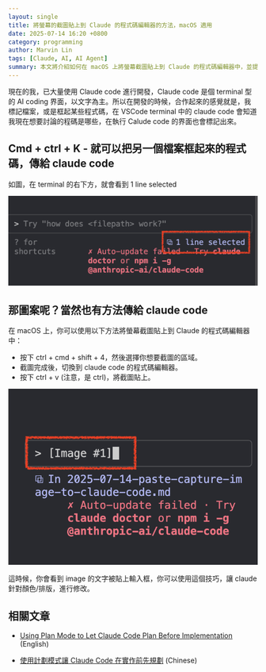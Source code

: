```yaml
---
layout: single
title: 將螢幕的截圖貼上到 Claude 的程式碼編輯器的方法，macOS 適用
date: 2025-07-14 16:20 +0800
category: programming
author: Marvin Lin
tags: [Claude, AI, AI Agent]
summary: 本文將介紹如何在 macOS 上將螢幕截圖貼上到 Claude 的程式碼編輯器中，並提供詳細的步驟說明。
---
```


現在的我，已大量使用 Claude code 進行開發，Claude code 是個 terminal 型的 AI coding 界面，以文字為主。所以在開發的時候，合作起來的感覺就是，我標記檔案，或是框起某些程式碼，在 VSCode terminal 中的 claude code 會知道我現在想要討論的程碼是哪些，在執行 Calude code 的界面也會標記出來。

## Cmd + ctrl + K - 就可以把另一個檔案框起來的程式碼，傳給 claude code

如圖，在 terminal 的右下方，就會看到 1 line selected

![claude-code-select-lines](/assets/programming/claude-code/claude-code-select-lines.png)

## 那圖案呢？當然也有方法傳給 claude code

在 macOS 上，你可以使用以下方法將螢幕截圖貼上到 Claude 的程式碼編輯器中：

- 按下 ctrl + cmd + shift + 4，然後選擇你想要截圖的區域。
- 截圖完成後，切換到 claude code 的程式碼編輯器。
- 按下 ctrl + v (注意，是 ctrl)，將截圖貼上。

![claude-code-paste-image](/assets/programming/claude-code/claude-code-screen-capture.png)

這時候，你會看到 image 的文字被貼上輸入框，你可以使用這個技巧，讓 claude 針對顏色/排版，進行修改。

## 相關文章

- [Using Plan Mode to Let Claude Code Plan Before Implementation](/programming/en/2025-08-07-think-mode-on-claude-code/) (English)

- [使用計劃模式讓 Claude Code 在實作前先規劃](/programming/zh/2025-08-07-think-mode-on-claude-code/) (Chinese)
